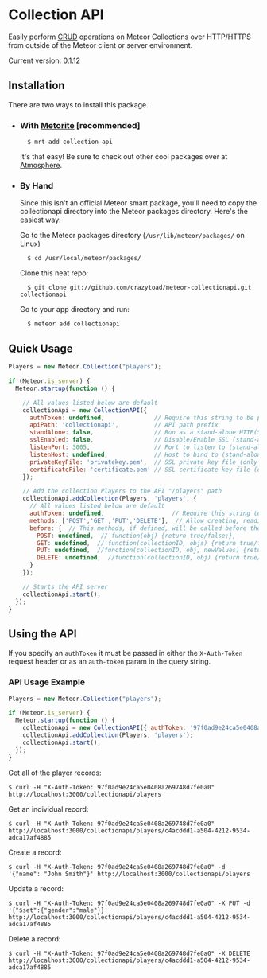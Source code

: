 Collection API
========

Easily perform [CRUD](http://en.wikipedia.org/wiki/Create,_read,_update_and_delete) operations on Meteor Collections over HTTP/HTTPS from outside of the Meteor client or server environment.


Current version: 0.1.12


Installation
-------

There are two ways to install this package.

* ### With [Metorite](https://github.com/oortcloud/meteorite) [recommended]

        $ mrt add collection-api

    It's that easy! Be sure to check out other cool packages over at [Atmosphere](https://atmosphere.meteor.com/).

* ### By Hand

    Since this isn't an official Meteor smart package, you'll need to copy the collectionapi directory into the Meteor packages directory. Here's the easiest way:


    Go to the Meteor packages directory (`/usr/lib/meteor/packages/` on Linux)

        $ cd /usr/local/meteor/packages/

    Clone this neat repo:

        $ git clone git://github.com/crazytoad/meteor-collectionapi.git collectionapi

    Go to your app directory and run:

        $ meteor add collectionapi


Quick Usage
-------

```javascript
Players = new Meteor.Collection("players");

if (Meteor.is_server) {
  Meteor.startup(function () {

    // All values listed below are default
    collectionApi = new CollectionAPI({
      authToken: undefined,              // Require this string to be passed in on each request
      apiPath: 'collectionapi',          // API path prefix
      standAlone: false,                 // Run as a stand-alone HTTP(S) server
      sslEnabled: false,                 // Disable/Enable SSL (stand-alone only)
      listenPort: 3005,                  // Port to listen to (stand-alone only)
      listenHost: undefined,             // Host to bind to (stand-alone only)
      privateKeyFile: 'privatekey.pem',  // SSL private key file (only used if SSL is enabled)
      certificateFile: 'certificate.pem' // SSL certificate key file (only used if SSL is enabled)
    });

    // Add the collection Players to the API "/players" path
    collectionApi.addCollection(Players, 'players', {
      // All values listed below are default
      authToken: undefined,                   // Require this string to be passed in on each request
      methods: ['POST','GET','PUT','DELETE'],  // Allow creating, reading, updating, and deleting
      before: {  // This methods, if defined, will be called before the POST/GET/PUT/DELETE actions are performed on the collection. If the function returns false the action will be canceled, if you return true the action will take place.
        POST: undefined,  // function(obj) {return true/false;},
        GET: undefined,  // function(collectionID, objs) {return true/false;},
        PUT: undefined,  //function(collectionID, obj, newValues) {return true/false;},
        DELETE: undefined,  //function(collectionID, obj) {return true/false;}
      }
    });

    // Starts the API server
    collectionApi.start();
  });
}
```

Using the API
-------

If you specify an `authToken` it must be passed in either the `X-Auth-Token` request header or as an `auth-token` param in the query string.


### API Usage Example

```javascript
Players = new Meteor.Collection("players");

if (Meteor.is_server) {
  Meteor.startup(function () {
    collectionApi = new CollectionAPI({ authToken: '97f0ad9e24ca5e0408a269748d7fe0a0' });
    collectionApi.addCollection(Players, 'players');
    collectionApi.start();
  });
}
```

Get all of the player records:

    $ curl -H "X-Auth-Token: 97f0ad9e24ca5e0408a269748d7fe0a0" http://localhost:3000/collectionapi/players

Get an individual record:

    $ curl -H "X-Auth-Token: 97f0ad9e24ca5e0408a269748d7fe0a0" http://localhost:3000/collectionapi/players/c4acddd1-a504-4212-9534-adca17af4885

Create a record:

    $ curl -H "X-Auth-Token: 97f0ad9e24ca5e0408a269748d7fe0a0" -d '{"name": "John Smith"}' http://localhost:3000/collectionapi/players

Update a record:

    $ curl -H "X-Auth-Token: 97f0ad9e24ca5e0408a269748d7fe0a0" -X PUT -d '{"$set":{"gender":"male"}}' http://localhost:3000/collectionapi/players/c4acddd1-a504-4212-9534-adca17af4885

Delete a record:

    $ curl -H "X-Auth-Token: 97f0ad9e24ca5e0408a269748d7fe0a0" -X DELETE http://localhost:3000/collectionapi/players/c4acddd1-a504-4212-9534-adca17af4885
